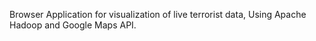 Browser Application for visualization of live terrorist data, Using Apache Hadoop and Google Maps API.
